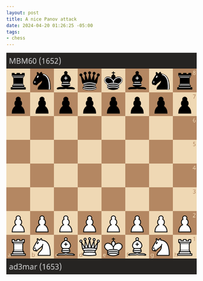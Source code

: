 ```yaml
--- 
layout: post
title: A nice Panov attack
date: 2024-04-20 01:26:25 -05:00
tags:
- chess
---
```

![game][1]

[1]: blog/panov-attack.gif
